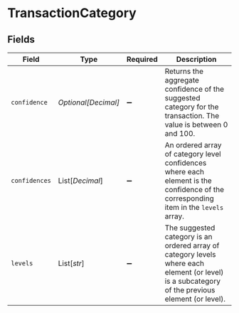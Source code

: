 # TransactionCategory


## Fields

| Field                                                                                                                                            | Type                                                                                                                                             | Required                                                                                                                                         | Description                                                                                                                                      |
| ------------------------------------------------------------------------------------------------------------------------------------------------ | ------------------------------------------------------------------------------------------------------------------------------------------------ | ------------------------------------------------------------------------------------------------------------------------------------------------ | ------------------------------------------------------------------------------------------------------------------------------------------------ |
| `confidence`                                                                                                                                     | *Optional[Decimal]*                                                                                                                              | :heavy_minus_sign:                                                                                                                               | Returns the aggregate confidence of the suggested category for the transaction. The value is between 0 and 100.                                  |
| `confidences`                                                                                                                                    | List[*Decimal*]                                                                                                                                  | :heavy_minus_sign:                                                                                                                               | An ordered array of category level confidences where each element is the confidence of the corresponding item in the `levels` array.             |
| `levels`                                                                                                                                         | List[*str*]                                                                                                                                      | :heavy_minus_sign:                                                                                                                               | The suggested category is an ordered array of category levels where each element (or level) is a subcategory of the previous element (or level). |